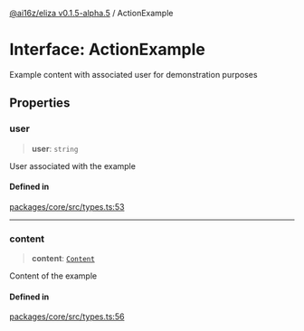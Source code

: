 [@ai16z/eliza v0.1.5-alpha.5](../index.md) / ActionExample

# Interface: ActionExample

Example content with associated user for demonstration purposes

## Properties

### user

> **user**: `string`

User associated with the example

#### Defined in

[packages/core/src/types.ts:53](https://github.com/roschler/eliza/blob/main/packages/core/src/types.ts#L53)

***

### content

> **content**: [`Content`](Content.md)

Content of the example

#### Defined in

[packages/core/src/types.ts:56](https://github.com/roschler/eliza/blob/main/packages/core/src/types.ts#L56)
